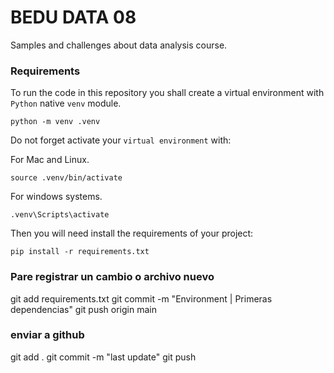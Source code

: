 # BEDU DATA 08

Samples and challenges about data analysis course.

### Requirements

To run the code in this repository you shall create a virtual environment with `Python` native `venv` module.

```
python -m venv .venv
```


Do not forget activate your `virtual environment` with:

For Mac and Linux.
```
source .venv/bin/activate
```

For windows systems.
```
.venv\Scripts\activate
```

Then you will need install the requirements of your project:

```
pip install -r requirements.txt
```                 

### Pare registrar un cambio o archivo nuevo

git add requirements.txt
git commit -m "Environment | Primeras dependencias"
git push origin main



###  enviar  a github

git add .
git commit -m "last update"
git push
